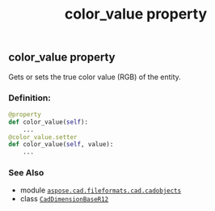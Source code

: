 ﻿---
title: color_value property
second_title: Aspose.CAD for Python via .NET API References
description: 
type: docs
weight: 220
url: /python-net/aspose.cad.fileformats.cad.cadobjects/caddimensionbaser12/color_value/
is_root: false
---

## color_value property


Gets or sets the true color value (RGB) of the entity.
### Definition:
```python
@property
def color_value(self):
    ...
@color_value.setter
def color_value(self, value):
    ...
```

### See Also
* module [`aspose.cad.fileformats.cad.cadobjects`](../../)
* class [`CadDimensionBaseR12`](/cad/python-net/aspose.cad.fileformats.cad.cadobjects/caddimensionbaser12)
